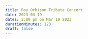 ```yaml
---
title: Roy Orbison Tribute Concert
date: 2023-03-19
dates: 2:00 pm on Mar 19 2023
durationMinutes: 120
draft: false
---
```

